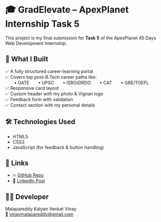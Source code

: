 # 🎓 GradElevate – ApexPlanet Internship Task 5

This project is my final submission for **Task 5** of the ApexPlanet 45 Days Web Development Internship.

## 📌 What I Built
✅ A fully structured career-learning portal  
✅ Covers top post-B.Tech career paths like:  
  • GATE  • UPSC  • ISRO/DRDO  • CAT  • GRE/TOEFL  
✅ Responsive card layout  
✅ Custom header with my photo & Vignan logo  
✅ Feedback form with validation  
✅ Contact section with my personal details  

## 🛠️ Technologies Used
- HTML5  
- CSS3  
- JavaScript (for feedback & button handling)  

## 🔗 Links
- 🔥 [GitHub Repo](https://github.com/Kalyan-5460/ApexPlanetTasks/tree/main/task5)    
- 💼 [LinkedIn Post](https://www.linkedin.com/posts/malapareddy-kalyan-venkat-vinay-12a41b292_webdevelopment-html-css-activity-7347636032944656384-0eUg?utm_source=share&utm_medium=member_desktop&rcm=ACoAAEblq_IBNPC_f2HbopMiFU-z9w4v3NAe1oM)  

## 🙋‍♂️ Developer
Malapareddy Kalyan Venkat Vinay  
📧 vinaymalapareddy@gmail.com  
